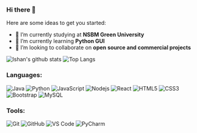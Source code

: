 ### Hi there 👋

<!--
**Ishan-Chanuka/Ishan-Chanuka** is a ✨ _special_ ✨ repository because its `README.md` (this file) appears on your GitHub profile.
<!--  -->
Here are some ideas to get you started:

- 🔭 I’m currently studying at <strong>NSBM Green University</strong> <br/>
- 🌱 I’m currently learning <strong>Python GUI</strong> <br/>
- 👯 I’m looking to collaborate on <strong>open source and commercial projects</strong> <br/> 
<!-- -->
![Ishan's github stats](https://github-readme-stats.vercel.app/api?username=Ishan-Chanuka&layout=compact&langs_count=8&theme=light)
![Top Langs](https://github-readme-stats.vercel.app/api/top-langs/?username=Ishan-Chanuka&layout=compact&langs_count=8&theme=light)
<br />

### Languages:
![Java](https://img.shields.io/badge/-java-E34A86?style=flat-square&logo=java)
![Python](https://img.shields.io/badge/-Python-8fcfd1?style=flat-square&logo=Python)
![JavaScript](https://img.shields.io/badge/-JavaScript-black?style=flat-square&logo=javascript)
![Nodejs](https://img.shields.io/badge/-Nodejs-black?style=flat-square&logo=Node.js) 
![React](https://img.shields.io/badge/-React-black?style=flat-square&logo=react)
![HTML5](https://img.shields.io/badge/-HTML5-E34F26?style=flat-square&logo=html5&logoColor=white)
![CSS3](https://img.shields.io/badge/-CSS3-1572B6?style=flat-square&logo=css3)
![Bootstrap](https://img.shields.io/badge/-Bootstrap-563D7C?style=flat-square&logo=bootstrap)
![MySQL](https://img.shields.io/badge/-MySQL-black?style=flat-square&logo=mysql)
### Tools:
![Git](https://img.shields.io/badge/-Git-black?style=flat-square&logo=git)
![GitHub](https://img.shields.io/badge/-GitHub-181717?style=flat-square&logo=github)
![VS Code](https://img.shields.io/badge/-VS%20Code-007ACC?style=flat-square&logo=visual-studio-code)
![PyCharm](https://img.shields.io/badge/-PyCharm-green?style=flat-square&logo=pycharm)

